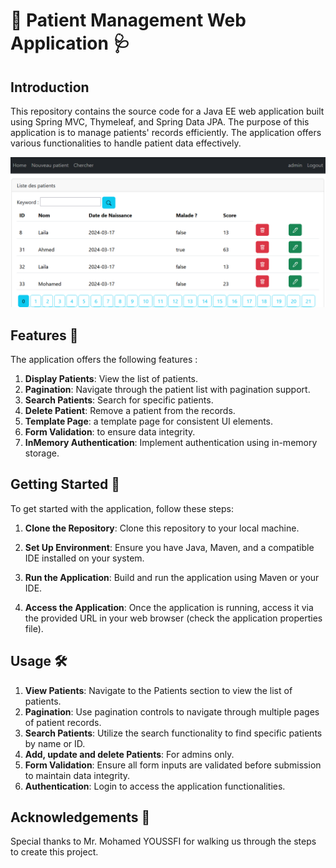 # 🏥 Patient Management Web Application 🩺

## Introduction
This repository contains the source code for a Java EE web application built using Spring MVC, Thymeleaf, and Spring Data JPA. The purpose of this application is to manage patients' records efficiently. The application offers various functionalities to handle patient data effectively.

![Project image](src/main/resources/img.png)
## Features 🚀
The application offers the following features :

1. **Display Patients**: View the list of patients.
2. **Pagination**: Navigate through the patient list with pagination support.
3. **Search Patients**: Search for specific patients.
4. **Delete Patient**: Remove a patient from the records.
5. **Template Page**: a template page for consistent UI elements.
6. **Form Validation**: to ensure data integrity.
7. **InMemory Authentication**: Implement authentication using in-memory storage.

## Getting Started 🚀
To get started with the application, follow these steps:

1. **Clone the Repository**: Clone this repository to your local machine.

2. **Set Up Environment**: Ensure you have Java, Maven, and a compatible IDE installed on your system.

3. **Run the Application**: Build and run the application using Maven or your IDE.

4. **Access the Application**: Once the application is running, access it via the provided URL in your web browser (check the application properties file).

## Usage 🛠️
1. **View Patients**: Navigate to the Patients section to view the list of patients.
2. **Pagination**: Use pagination controls to navigate through multiple pages of patient records.
3. **Search Patients**: Utilize the search functionality to find specific patients by name or ID.
4. **Add, update and delete Patients**: For admins only.
5. **Form Validation**: Ensure all form inputs are validated before submission to maintain data integrity.
6. **Authentication**: Login to access the application functionalities.

## Acknowledgements 🙏
Special thanks to Mr. Mohamed YOUSSFI for walking us through the steps to create this project.
